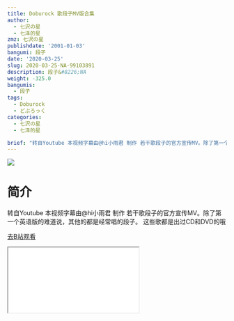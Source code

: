 ```yaml
---
title: Doburock 歌段子MV版合集
author:
  - 七沢の星
  - 七泽的星
zmz: 七沢の星
publishdate: '2001-01-03'
bangumi: 段子
date: '2020-03-25'
slug: 2020-03-25-NA-99103891
description: 段子&#8226;NA
weight: -325.0
bangumis:
  - 段子
tags:
  - Doburock
  - どぶろっく
categories:
  - 七沢の星
  - 七泽的星

brief: "转自Youtube 本视频字幕由@hi小雨君 制作 若干歌段子的官方宣传MV。除了第一个英语版的难道说，其他的都是经常唱的段子。 这些歌都是出过CD和DVD的哦"
---
```

![](https://raw.githubusercontent.com/tcgriffith/owaraisite/master/static/tmpimg/b5e3b38a29f9ceec9e04f754e19aa0d2d8064046.jpg.480.jpg)
# 简介  
转自Youtube 本视频字幕由@hi小雨君 制作
若干歌段子的官方宣传MV。除了第一个英语版的难道说，其他的都是经常唱的段子。
这些歌都是出过CD和DVD的哦  

[去B站观看](https://www.bilibili.com/video/av99103891/)
<div class ="resp-container"><iframe class="testiframe" src="//player.bilibili.com/player.html?aid=99103891"", scrolling="no", allowfullscreen="true" > </iframe></div> 
